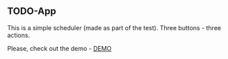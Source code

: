 <h2>TODO-App</h2>

This is a simple scheduler (made as part of the test).
Three buttons - three actions.

Please, check out the demo - <a href="https://run.plnkr.co/plunks/HwqS5ZiShAhczYumZBbW/">DEMO</a>

